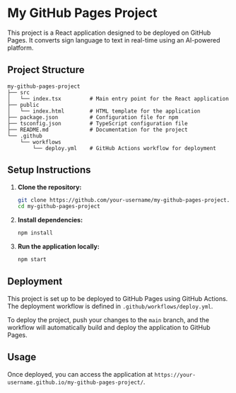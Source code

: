 # My GitHub Pages Project

This project is a React application designed to be deployed on GitHub Pages. It converts sign language to text in real-time using an AI-powered platform.

## Project Structure

```
my-github-pages-project
├── src
│   └── index.tsx         # Main entry point for the React application
├── public
│   └── index.html        # HTML template for the application
├── package.json          # Configuration file for npm
├── tsconfig.json         # TypeScript configuration file
├── README.md             # Documentation for the project
└── .github
    └── workflows
        └── deploy.yml    # GitHub Actions workflow for deployment
```

## Setup Instructions

1. **Clone the repository:**
   ```bash
   git clone https://github.com/your-username/my-github-pages-project.git
   cd my-github-pages-project
   ```

2. **Install dependencies:**
   ```bash
   npm install
   ```

3. **Run the application locally:**
   ```bash
   npm start
   ```

## Deployment

This project is set up to be deployed to GitHub Pages using GitHub Actions. The deployment workflow is defined in `.github/workflows/deploy.yml`. 

To deploy the project, push your changes to the `main` branch, and the workflow will automatically build and deploy the application to GitHub Pages.

## Usage

Once deployed, you can access the application at `https://your-username.github.io/my-github-pages-project/`.